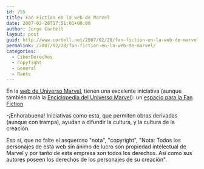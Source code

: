 ```yaml
---
id: 755
title: Fan Fiction en la web de Marvel
date: 2007-02-28T17:51:01+00:00
author: Jorge Cortell
layout: post
guid: http://www.cortell.net/2007/02/28/fan-fiction-en-la-web-de-marvel/
permalink: /2007/02/28/fan-fiction-en-la-web-de-marvel/
categories:
  - CiberDerechos
  - Copyfight
  - General
  - Rants
---
```

En la <a title="Universo Marvel" target="_blank" href="http://www.universomarvel.com">web de Universo Marvel</a>, tienen una excelente iniciativa (aunque también mola la <a target="_blank" title="EUM" href="http://www.eumreborn.com/">Enciclopedia del Universo Marvel</a>): un <a title="Fan Fiction" target="_blank" href="http://www.universomarvel.com/afiction/">espacio para la Fan Fiction</a>.

-¡Enhorabuena! Iniciativas como esta, que permiten obras derivadas (aunque con trampa), ayudan a difundir la cultura, y la cultura de la creación.

Eso sí­, que no falte el asqueroso "nota", "copyright", "Nota: Todos los personajes de esta web sin ánimo de lucro son propiedad intelectual de Marvel y por tanto de esta empresa son todos los derechos. Así­ como sus autores poseen los derechos de los personajes de su creación".